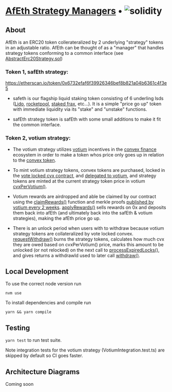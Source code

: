 # [AfEth Strategy Managers](https://www.asymmetry.finance/) • ![solidity](https://img.shields.io/badge/solidity-0.8.19-lightgrey)

## About

AfEth is an ERC20 token collerateralized by 2 underlying "strategy" tokens in an adjustable ratio. AfEth can be thought of as a "manager" that handles strategy tokens conforming to a common interface (see [AbstractErc20Strategy.sol](https://github.com/asymmetryfinance/afeth/blob/main/contracts/strategies/AbstractErc20Strategy.sol))

### Token 1, safEth strategy:

https://etherscan.io/token/0x6732efaf6f39926346bef8b821a04b6361c4f3e5

- safeth is our flagship liquid staking token consisting of 6 underling lsds ([Lido](https://lido.fi/), [rocketpool](https://rocketpool.net/), [staked frax](https://docs.frax.finance/frax-ether/overview), etc...). It is a simple "price go up" token with immediate liquidity via its "stake" and "unstake" functions. 

- safEth strategy token is safEth with some small additions to make it fit the common interface.

### Token 2, votium strategy:

- The votium strategy utilizes [votium](https://votium.app/) incentives in the [convex finance](https://www.convexfinance.com/) ecosystem in order to make a token whos price only goes up in relation to the [convex token](https://etherscan.io/token/0x4e3fbd56cd56c3e72c1403e103b45db9da5b9d2b).

- To mint votium strategy tokens, convex tokens are purchased, locked in the [vote locked cvx contract](https://etherscan.io/address/0x72a19342e8F1838460eBFCCEf09F6585e32db86E), and [delegated to votium](https://docs.votium.app/explainers/voter-manual), and strategy tokens are minted at the current strategy token price in votium  [cvxPerVotium()](https://github.com/asymmetryfinance/afeth/blob/main/contracts/strategies/votiumErc20/VotiumErc20StrategyCore.sol#L145C14-L145C26).

- Votium rewards are airdropped and able be claimed by our contract using the [claimRewards()](https://github.com/asymmetryfinance/afeth/blob/main/contracts/strategies/votiumErc20/VotiumErc20StrategyCore.sol#L192) function and merkle proofs [published by votium every 2 weeks](https://github.com/oo-00/Votium/tree/main/merkle). [applyRewards()](https://github.com/asymmetryfinance/afeth/blob/main/contracts/strategies/votiumErc20/VotiumErc20StrategyCore.sol#L272) sells rewards on 0x and deposits them back into afEth (and ultimately back into the safEth & votium strategies), making the afEth price go up.

- There is an unlock period when users with to withdraw because votium strategy tokens are collateralized by vote locked convex. [requestWithdraw()](https://github.com/asymmetryfinance/afeth/blob/main/contracts/strategies/votiumErc20/VotiumErc20Strategy.sol#L54) burns the strategy tokens, calculates how much cvx they are owed based on cvxPerVotium() price, marks this amount to be unlocked (or not relocked) on the next call to [processExpiredLocks()](https://github.com/asymmetryfinance/afeth/blob/main/contracts/strategies/votiumErc20/VotiumErc20Strategy.sol#L145C39-L145C48), and gives returns a withdrawId used to later call [withdraw()](https://github.com/asymmetryfinance/afeth/blob/main/contracts/strategies/votiumErc20/VotiumErc20Strategy.sol#L108).


## Local Development

To use the correct node version run

```
nvm use
```

To install dependencies and compile run

```
yarn && yarn compile
```

## Testing

`yarn test` to run test suite.

Note integration tests for the votium strategy (VotiumIntegration.test.ts) are skipped by default so CI goes faster.

## Architecture Diagrams

Coming soon
